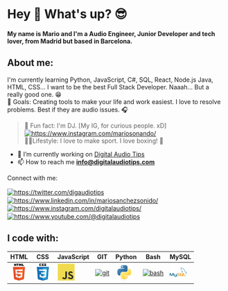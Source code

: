 # Hey 👋 What's up? 😎

#### My name is Mario and I'm a Audio Engineer, Junior Developer and tech lover, from Madrid but based in Barcelona.

## About me:

I'm currently learning Python, JavaScript, C#, SQL, React, Node.js Java, HTML, CSS... I want to be the best Full Stack Developer. Naaah... But a really good one. 😁<br>🎯 Goals: Creating tools to make your life and work easiest. I love to resolve problems. Best if they are audio issues. 🎧

> 🎲 Fun fact: I'm DJ. [My IG, for curious people. xD]
> <a href=https://www.instagram.com/mariosonando/ target="blank"><img align="center" src="https://raw.githubusercontent.com/rahuldkjain/github-profile-readme-generator/master/src/images/icons/Social/instagram.svg" alt="https://www.instagram.com/mariosonando/" height="30" width="20" /></a>
> <br>
> 🏃‍♂️Lifestyle: I love to make sport. I love boxing! 🥊

- 🔭 I’m currently working on [Digital Audio Tips](https://digitalaudiotips.com/)
- 📫 How to reach me **info@digitalaudiotips.com**

Connect with me:

<a href="https://twitter.com/https://twitter.com/digaudiotips" target="blank"><img align="center" src="https://raw.githubusercontent.com/rahuldkjain/github-profile-readme-generator/master/src/images/icons/Social/twitter.svg" alt="https://twitter.com/digaudiotips" height="30" width="40" /></a>
<a href="https://linkedin.com/in/https://www.linkedin.com/in/mariosanchezsonido/" target="blank"><img align="center" src="https://raw.githubusercontent.com/rahuldkjain/github-profile-readme-generator/master/src/images/icons/Social/linked-in-alt.svg" alt="https://www.linkedin.com/in/mariosanchezsonido/" height="30" width="40" /></a>
<a href="https://instagram.com/https://www.instagram.com/digitalaudiotips/" target="blank"><img align="center" src="https://raw.githubusercontent.com/rahuldkjain/github-profile-readme-generator/master/src/images/icons/Social/instagram.svg" alt="https://www.instagram.com/digitalaudiotips/" height="30" width="40" /></a>
<a href="https://www.youtube.com/c/https://www.youtube.com/@digitalaudiotips" target="blank"><img align="center" src="https://raw.githubusercontent.com/rahuldkjain/github-profile-readme-generator/master/src/images/icons/Social/youtube.svg" alt="https://www.youtube.com/@digitalaudiotips" height="30" width="40" /></a>

## I code with:

| HTML                                                                                                                                                                                                      | CSS                                                                                                                                                                                                          | JavaScript                                                                                                                                                                                                                                     | GIT                                                                                                                                                          | Python                                                                                                                                                                                            | Bash                                                                                                                                                                          | MySQL                                                                                                                                                                                                   |
| --------------------------------------------------------------------------------------------------------------------------------------------------------------------------------------------------------- | ------------------------------------------------------------------------------------------------------------------------------------------------------------------------------------------------------------ | ---------------------------------------------------------------------------------------------------------------------------------------------------------------------------------------------------------------------------------------------- | ------------------------------------------------------------------------------------------------------------------------------------------------------------ | ------------------------------------------------------------------------------------------------------------------------------------------------------------------------------------------------- | ----------------------------------------------------------------------------------------------------------------------------------------------------------------------------- | ------------------------------------------------------------------------------------------------------------------------------------------------------------------------------------------------------- |
| <a href="https://www.w3.org/html/" target="blank"> <img src="https://raw.githubusercontent.com/devicons/devicon/master/icons/html5/html5-original-wordmark.svg" alt="html5" width="40" height="40"/> </a> | <a href="https://www.w3schools.com/css/" target="blank"> <img src="https://raw.githubusercontent.com/devicons/devicon/master/icons/css3/css3-original-wordmark.svg" alt="css3" width="40" height="40"/> </a> | <a href="https://developer.mozilla.org/en-US/docs/Web/JavaScript" target="blank"> <img src="https://raw.githubusercontent.com/devicons/devicon/master/icons/javascript/javascript-original.svg" alt="javascript" width="40" height="40"/> </a> | <a href="https://git-scm.com/" target="blank"> <img src="https://www.vectorlogo.zone/logos/git-scm/git-scm-icon.svg" alt="git" width="40" height="40"/> </a> | <a href="https://www.python.org" target="blank"> <img src="https://raw.githubusercontent.com/devicons/devicon/master/icons/python/python-original.svg" alt="python" width="40" height="40"/> </a> | <a href="https://www.gnu.org/software/bash/" target="blank"> <img src="https://www.vectorlogo.zone/logos/gnu_bash/gnu_bash-icon.svg" alt="bash" width="40" height="40"/> </a> | <a href="https://www.mysql.com/" target="blank"> <img src="https://raw.githubusercontent.com/devicons/devicon/master/icons/mysql/mysql-original-wordmark.svg" alt="mysql" width="40" height="40"/> </a> |
